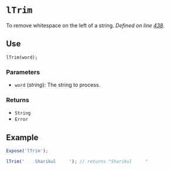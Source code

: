 # `lTrim`
To remove whitespace on the left of a string. _Defined on line [438](../../F.js#L438)_.

## Use
```
lTrim(word);
```

### Parameters
* `word` (_string_): The string to process.

### Returns
* `String`
* `Error`

## Example
```javascript
Expose('lTrim');

lTrim('    Sharikul     '); // returns "Sharikul     "
```